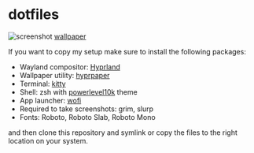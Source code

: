 # dotfiles
![screenshot](https://user-images.githubusercontent.com/119128146/209169687-9c094c84-cf0e-4ae8-a2c0-a38bf554356c.png)
[wallpaper](https://www.reddit.com/r/wallpaper/comments/w8em0m/monochrome_crane_3200x1800/)

If you want to copy my setup make sure to install the following packages:
- Wayland compositor: [Hyprland](https://github.com/hyprwm/Hyprland)
- Wallpaper utility: [hyprpaper](https://github.com/hyprwm/hyprpaper)
- Terminal: [kitty](https://github.com/kovidgoyal/kitty)
- Shell: zsh with [powerlevel10k](https://github.com/romkatv/powerlevel10k/) theme
- App launcher: [wofi](https://hg.sr.ht/~scoopta/wofi)
- Required to take screenshots: grim, slurp
- Fonts: Roboto, Roboto Slab, Roboto Mono

and then clone this repository and symlink or copy the files to the right location on your system.
